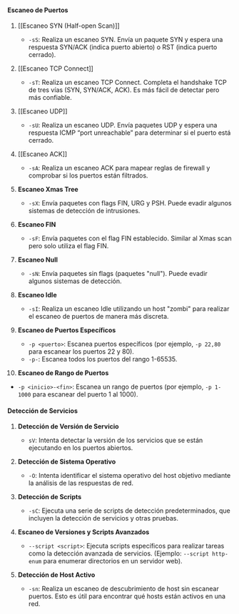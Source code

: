 #### Escaneo de Puertos

1. [[Escaneo SYN (Half-open Scan)]]

   - `-sS`: Realiza un escaneo SYN. Envía un paquete SYN y espera una respuesta SYN/ACK (indica puerto abierto) o RST (indica puerto cerrado).
   
2. [[Escaneo TCP Connect]]
   - `-sT`: Realiza un escaneo TCP Connect. Completa el handshake TCP de tres vías (SYN, SYN/ACK, ACK). Es más fácil de detectar pero más confiable.
3. [[Escaneo UDP]]
   - `-sU`: Realiza un escaneo UDP. Envía paquetes UDP y espera una respuesta ICMP “port unreachable” para determinar si el puerto está cerrado.
4. [[Escaneo ACK]]
   
   - `-sA`: Realiza un escaneo ACK para mapear reglas de firewall y comprobar si los puertos están filtrados.
5. **Escaneo Xmas Tree**
   
   - `-sX`: Envía paquetes con flags FIN, URG y PSH. Puede evadir algunos sistemas de detección de intrusiones.
6. **Escaneo FIN**
   
   - `-sF`: Envía paquetes con el flag FIN establecido. Similar al Xmas scan pero solo utiliza el flag FIN.
7. **Escaneo Null**
   
   - `-sN`: Envía paquetes sin flags (paquetes "null"). Puede evadir algunos sistemas de detección.
8. **Escaneo Idle**
   
   - `-sI`: Realiza un escaneo Idle utilizando un host "zombi" para realizar el escaneo de puertos de manera más discreta.
9. **Escaneo de Puertos Específicos**
   
   - `-p <puerto>`: Escanea puertos específicos (por ejemplo, `-p 22,80` para escanear los puertos 22 y 80).
   - `-p-`: Escanea todos los puertos del rango 1-65535.
10. **Escaneo de Rango de Puertos**
   - `-p <inicio>-<fin>`: Escanea un rango de puertos (por ejemplo, `-p 1-1000` para escanear del puerto 1 al 1000).

#### Detección de Servicios

1. **Detección de Versión de Servicio**
   
   - `sV`: Intenta detectar la versión de los servicios que se están ejecutando en los puertos abiertos.
2. **Detección de Sistema Operativo**
 
   - `-O`: Intenta identificar el sistema operativo del host objetivo mediante la análisis de las respuestas de red.
3. **Detección de Scripts**
   
   - `-sC`: Ejecuta una serie de scripts de detección predeterminados, que incluyen la detección de servicios y otras pruebas.
4. **Escaneo de Versiones y Scripts Avanzados**
   
   - `--script <script>`: Ejecuta scripts específicos para realizar tareas como la detección avanzada de servicios. (Ejemplo: `--script http-enum` para enumerar directorios en un servidor web).
5. **Detección de Host Activo**
  
   - `-sn`: Realiza un escaneo de descubrimiento de host sin escanear puertos. Esto es útil para encontrar qué hosts están activos en una red.




